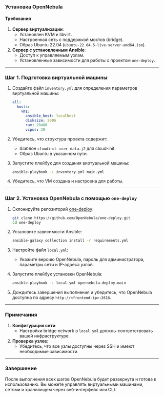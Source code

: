 ### Установка OpenNebula

#### Требования
1. **Сервер виртуализации**:
   - Установлен KVM и libvirt.
   - Настроенная сеть с поддержкой мостов (bridge).
   - Образ Ubuntu 22.04 (`ubuntu-22.04.5-live-server-amd64.iso`).
2. **Сервер с установленным Ansible**:
   - Доступ к управляемым узлам.
   - Установленные зависимости для работы с проектом `one-deploy`.

---

### Шаг 1. Подготовка виртуальной машины

1. Создайте файл `inventory.yml` для определения параметров виртуальной машины:
    ```yaml
    all:
      hosts:
        vm1:
          ansible_host: localhost
          disksize: 200G
          ram: 20480
          vcpus: 20
    ```

2. Убедитесь, что структура проекта содержит:
   - Шаблон `cloudinit-user-data.j2` для cloud-init.
   - Образ Ubuntu в указанном пути.

3. Запустите плейбук для создания виртуальной машины:
   ```bash
   ansible-playbook -i inventory.yml main.yml
   ```

4. Убедитесь, что VM создана и настроена для работы.

---

### Шаг 2. Установка OpenNebula с помощью `one-deploy`

1. Склонируйте репозиторий [one-deploy](https://github.com/OpenNebula/one-deploy):
   ```bash
   git clone https://github.com/OpenNebula/one-deploy.git
   cd one-deploy
   ```

2. Установите зависимости Ansible:
   ```bash
   ansible-galaxy collection install -r requirements.yml
   ```

3. Настройте файл `local.yml`:
   - Укажите версию OpenNebula, пароль для администратора, параметры сети и IP-адреса узлов.

4. Запустите плейбук установки OpenNebula:
   ```bash
   ansible-playbook -i local.yml opennebula.deploy.main
   ```

5. Дождитесь завершения выполнения и убедитесь, что OpenNebula доступна по адресу `http://<frontend-ip>:2616`.

---

### Примечания
1. **Конфигурация сети**: 
   - Настройки bridge network в `local.yml` должны соответствовать вашей инфраструктуре.
2. **Проверка узлов**:
   - Убедитесь, что все узлы доступны через SSH и имеют необходимые зависимости.

---

### Завершение
После выполнения всех шагов OpenNebula будет развернута и готова к использованию. Вы можете управлять виртуальными машинами, сетями и хранилищем через веб-интерфейс или CLI.
